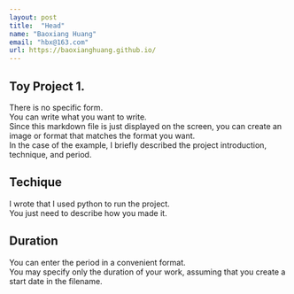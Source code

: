 ```yaml
---
layout: post
title:  "Head"
name: "Baoxiang Huang"
email: "hbx@163.com"
url: https://baoxianghuang.github.io/
---
```


## Toy Project 1.

There is no specific form.  
You can write what you want to write.  
Since this markdown file is just displayed on the screen, you can create an image or format that matches the format you want.  
In the case of the example, I briefly described the project introduction, technique, and period.  


## Techique

I wrote that I used python to run the project.  
You just need to describe how you made it.  


## Duration 

You can enter the period in a convenient format.   
You may specify only the duration of your work, assuming that you create a start date in the filename.  
